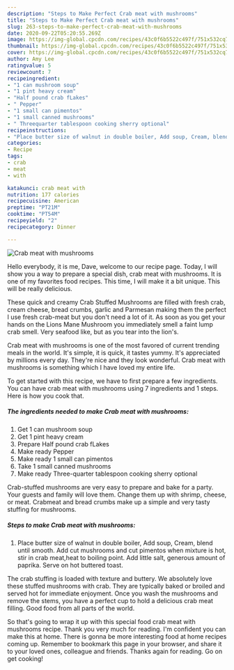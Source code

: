```yaml
---
description: "Steps to Make Perfect Crab meat with mushrooms"
title: "Steps to Make Perfect Crab meat with mushrooms"
slug: 263-steps-to-make-perfect-crab-meat-with-mushrooms
date: 2020-09-22T05:20:55.269Z
image: https://img-global.cpcdn.com/recipes/43c0f6b5522c497f/751x532cq70/crab-meat-with-mushrooms-recipe-main-photo.jpg
thumbnail: https://img-global.cpcdn.com/recipes/43c0f6b5522c497f/751x532cq70/crab-meat-with-mushrooms-recipe-main-photo.jpg
cover: https://img-global.cpcdn.com/recipes/43c0f6b5522c497f/751x532cq70/crab-meat-with-mushrooms-recipe-main-photo.jpg
author: Amy Lee
ratingvalue: 5
reviewcount: 7
recipeingredient:
- "1 can mushroom soup"
- "1 pint heavy cream"
- "Half pound crab fLakes"
- " Pepper"
- "1 small can pimentos"
- "1 small canned mushrooms"
- " Threequarter tablespoon cooking sherry optional"
recipeinstructions:
- "Place butter size of walnut in double boiler, Add soup, Cream, blend until smooth. Add cut mushrooms and cut pimentos when mixture is hot, stir in crab meat,heat to boiling point. Add little salt, generous amount of paprika. Serve on hot buttered toast."
categories:
- Recipe
tags:
- crab
- meat
- with

katakunci: crab meat with 
nutrition: 177 calories
recipecuisine: American
preptime: "PT21M"
cooktime: "PT54M"
recipeyield: "2"
recipecategory: Dinner

---
```



![Crab meat with mushrooms](https://img-global.cpcdn.com/recipes/43c0f6b5522c497f/751x532cq70/crab-meat-with-mushrooms-recipe-main-photo.jpg)

Hello everybody, it is me, Dave, welcome to our recipe page. Today, I will show you a way to prepare a special dish, crab meat with mushrooms. It is one of my favorites food recipes. This time, I will make it a bit unique. This will be really delicious.

These quick and creamy Crab Stuffed Mushrooms are filled with fresh crab, cream cheese, bread crumbs, garlic and Parmesan making them the perfect I use fresh crab-meat but you don&#39;t need a lot of it. As soon as you get your hands on the Lions Mane Mushroom you immediately smell a faint lump crab smell. Very seafood like, but as you tear into the lion&#39;s.

Crab meat with mushrooms is one of the most favored of current trending meals in the world. It's simple, it is quick, it tastes yummy. It's appreciated by millions every day. They're nice and they look wonderful. Crab meat with mushrooms is something which I have loved my entire life.


To get started with this recipe, we have to first prepare a few ingredients. You can have crab meat with mushrooms using 7 ingredients and 1 steps. Here is how you cook that.

<!--inarticleads1-->

##### The ingredients needed to make Crab meat with mushrooms:

1. Get 1 can mushroom soup
1. Get 1 pint heavy cream
1. Prepare Half pound crab fLakes
1. Make ready  Pepper
1. Make ready 1 small can pimentos
1. Take 1 small canned mushrooms
1. Make ready  Three-quarter tablespoon cooking sherry optional


Crab-stuffed mushrooms are very easy to prepare and bake for a party. Your guests and family will love them. Change them up with shrimp, cheese, or meat. Crabmeat and bread crumbs make up a simple and very tasty stuffing for mushrooms. 

<!--inarticleads2-->

##### Steps to make Crab meat with mushrooms:

1. Place butter size of walnut in double boiler, Add soup, Cream, blend until smooth. Add cut mushrooms and cut pimentos when mixture is hot, stir in crab meat,heat to boiling point. Add little salt, generous amount of paprika. Serve on hot buttered toast.


The crab stuffing is loaded with texture and buttery. We absolutely love these stuffed mushrooms with crab. They are typically baked or broiled and served hot for immediate enjoyment. Once you wash the mushrooms and remove the stems, you have a perfect cup to hold a delicious crab meat filling. Good food from all parts of the world. 

So that's going to wrap it up with this special food crab meat with mushrooms recipe. Thank you very much for reading. I'm confident you can make this at home. There is gonna be more interesting food at home recipes coming up. Remember to bookmark this page in your browser, and share it to your loved ones, colleague and friends. Thanks again for reading. Go on get cooking!
